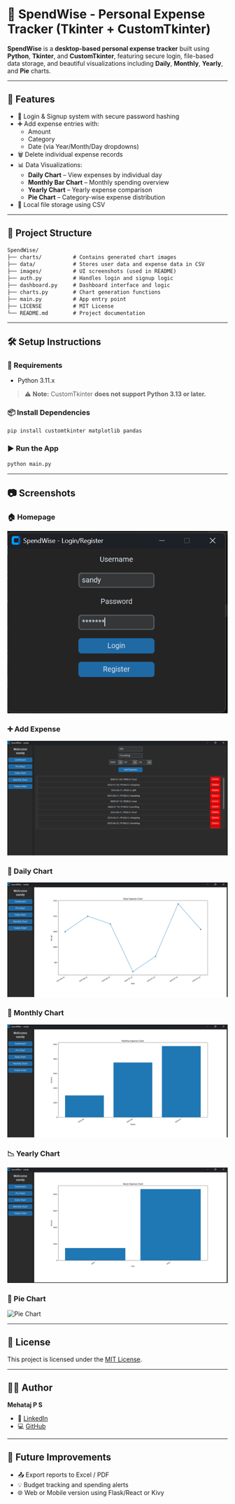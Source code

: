 # 💸 SpendWise - Personal Expense Tracker (Tkinter + CustomTkinter)

**SpendWise** is a **desktop-based personal expense tracker** built using **Python**, **Tkinter**, and **CustomTkinter**, featuring secure login, file-based data storage, and beautiful visualizations including **Daily**, **Monthly**, **Yearly**, and **Pie** charts.

---

## 📌 Features

- 🔐 Login & Signup system with secure password hashing  
- ➕ Add expense entries with:
  - Amount
  - Category
  - Date (via Year/Month/Day dropdowns)
- 🗑️ Delete individual expense records
- 📊 Data Visualizations:
  - **Daily Chart** – View expenses by individual day
  - **Monthly Bar Chart** – Monthly spending overview
  - **Yearly Chart** – Yearly expense comparison
  - **Pie Chart** – Category-wise expense distribution
- 💾 Local file storage using CSV

---

## 📁 Project Structure

```
SpendWise/
├── charts/          # Contains generated chart images
├── data/            # Stores user data and expense data in CSV
├── images/          # UI screenshots (used in README)
├── auth.py          # Handles login and signup logic
├── dashboard.py     # Dashboard interface and logic
├── charts.py        # Chart generation functions
├── main.py          # App entry point
├── LICENSE          # MIT License
└── README.md        # Project documentation
```

---

## 🛠 Setup Instructions

### 🔧 Requirements

- Python 3.11.x  
> ⚠️ **Note:** CustomTkinter **does not support Python 3.13 or later.**

### 📦 Install Dependencies

```bash
pip install customtkinter matplotlib pandas
```

### ▶️ Run the App

```bash
python main.py
```

---

## 📷 Screenshots

### 🏠 Homepage  
![Homepage](images/homepage.png)

### ➕ Add Expense  
![Add Expense](images/add_expense.png)

### 📅 Daily Chart  
![Daily Chart](images/daily_chart.png)

### 📆 Monthly Chart  
![Monthly Chart](images/monthly_chart.png)

### 📉 Yearly Chart  
![Yearly Chart](images/yearly_chart.png)

### 🥧 Pie Chart  
![Pie Chart](images/pie_chart.png)

---

## 📜 License

This project is licensed under the [MIT License](./LICENSE).

---

## 🙋‍♂️ Author

**Mehataj P S**  
- 💼 [LinkedIn](https://www.linkedin.com/in/MEHATAJ-PS)  
- 💻 [GitHub](https://github.com/MEHATAJ-PS)

---

## 🚀 Future Improvements

- 📤 Export reports to Excel / PDF  
- 💡 Budget tracking and spending alerts  
- 🌐 Web or Mobile version using Flask/React or Kivy  
